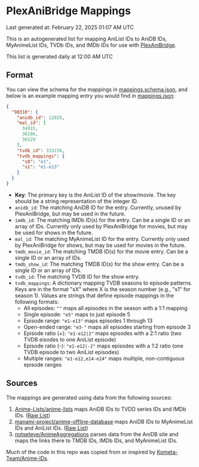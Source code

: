# PlexAniBridge Mappings

Last generated at: February 22, 2025 01:07 AM UTC

This is an autogenerated list for mapping AniList IDs to AniDB IDs, MyAnimeList IDs, TVDb IDs, and IMDb IDs for use with [PlexAniBridge](https://github.com/eliasbenb/PlexAniBridge).

This list is generated daily at 12:00 AM UTC

## Format

You can view the schema for the mappings in [mappings.schema.json](./mappings.schema.json), and below is an example mapping entry you would find in [mappings.json](./mappings.json):

```json
{
  "98310": {
    "anidb_id": 12820,
    "mal_id": [
      34915,
      36186,
      36529
    ],
    "tvdb_id": 333234,
    "tvdb_mappings": {
      "s0": "e1",
      "s1": "e1-e13"
    }
  }
}
```

- **Key**: The primary key is the AniList ID of the show/movie. The key should be a string representation of the integer ID.
- `anidb_id`: The matching AniDB ID for the entry. Currently, unused by PlexAniBridge, but may be used in the future.
- `imdb_id`: The matching IMDb ID(s) for the entry. Can be a single ID or an array of IDs. Currently only used by PlexAniBridge for movies, but may be used for shows in the future.
- `mal_id`: The matching MyAnimeList ID for the entry. Currently only used by PlexAniBridge for shows, but may be used for movies in the future.
- `tmdb_movie_id`: The matching TMDB ID(s) for the movie entry. Can be a single ID or an array of IDs.
- `tmdb_show_id`: The matching TMDB ID(s) for the show entry. Can be a single ID or an array of IDs.
- `tvdb_id`: The matching TVDB ID for the show entry.
- `tvdb_mappings`: A dictionary mapping TVDB seasons to episode patterns. Keys are in the format "sX" where X is the season number (e.g., "s1" for season 1). Values are strings that define episode mappings in the following formats:
  - All episodes: `""` maps all episodes in the season with a 1:1 mapping
  - Single episode: `"e5"` maps to just episode 5
  - Episode range: `"e1-e13"` maps episodes 1 through 13
  - Open-ended range: `"e3-"` maps all episodes starting from episode 3
  - Episode ratio (+): `"e1-e12|2"` maps episodes with a 2:1 ratio (two TVDB eisodes to one AniList episode)
  - Episode ratio (-): `"e1-e12|-2"` maps episodes with a 1:2 ratio (one TVDB episode to two AniList episodes)
  - Multiple ranges: `"e1-e12,e14-e24"` maps multiple, non-contiguous episode ranges

## Sources

The mappings are generated using data from the following sources:

1. [Anime-Lists/anime-lists](https://github.com/Anime-Lists/anime-lists/) maps AniDB IDs to TVDD series IDs and IMDb IDs. ([Raw List](https://raw.githubusercontent.com/Anime-Lists/anime-lists/master/anime-list-master.xml))
2. [manami-project/anime-offline-database](https://github.com/manami-project/anime-offline-database/) maps AniDB IDs to MyAnimeList IDs and AniList IDs. ([Raw List](https://raw.githubusercontent.com/manami-project/anime-offline-database/master/anime-offline-database.json))
3. [notseteve/AnimeAggregations](https://github.com/notseteve/AnimeAggregations) parses data from the AniDB site and maps the links there to TMDB IDs, IMDb IDs, and MyAnimeList IDs.

Much of the code in this repo was copied from or inspired by [Kometa-Team/Anime-IDs](https://github.com/Kometa-Team/Anime-IDs).
